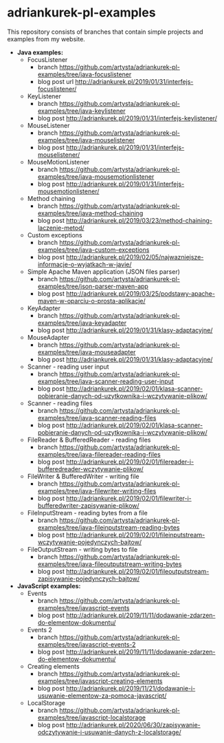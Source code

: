 # adriankurek-pl-examples

This repository consists of branches that contain simple projects and examples from my website.

- **Java examples:**
  - FocusListener
    - branch https://github.com/artysta/adriankurek-pl-examples/tree/java-focuslistener
    - blog post url http://adriankurek.pl/2019/01/31/interfejs-focuslistener/
  - KeyListener
    - branch https://github.com/artysta/adriankurek-pl-examples/tree/java-keylistener
    - blog post http://adriankurek.pl/2019/01/31/interfejs-keylistener/
  - MouseListener
    - branch https://github.com/artysta/adriankurek-pl-examples/tree/java-mouselistener
    - blog post http://adriankurek.pl/2019/01/31/interfejs-mouselistener/
  - MouseMotionListener
    - branch https://github.com/artysta/adriankurek-pl-examples/tree/java-mousemotionlistener
    - blog post http://adriankurek.pl/2019/01/31/interfejs-mousemotionlistener/
  - Method chaining
    - branch https://github.com/artysta/adriankurek-pl-examples/tree/java-method-chaining
    - blog post http://adriankurek.pl/2019/03/23/method-chaining-laczenie-metod/
  - Custom exceptions
    - branch https://github.com/artysta/adriankurek-pl-examples/tree/java-custom-exceptions
    - blog post http://adriankurek.pl/2019/02/05/najwazniejsze-informacje-o-wyjatkach-w-javie/
  - Simple Apache Maven application (JSON files parser)
    - branch https://github.com/artysta/adriankurek-pl-examples/tree/json-parser-maven-app
    - blog post http://adriankurek.pl/2019/03/25/podstawy-apache-maven-w-oparciu-o-prosta-aplikacje/
  - KeyAdapter
    - branch https://github.com/artysta/adriankurek-pl-examples/tree/java-keyadapter
    - blog post http://adriankurek.pl/2019/01/31/klasy-adaptacyjne/
  - MouseAdapter
    - branch https://github.com/artysta/adriankurek-pl-examples/tree/java-mouseadapter
    - blog post http://adriankurek.pl/2019/01/31/klasy-adaptacyjne/
  - Scanner - reading user input
    - branch https://github.com/artysta/adriankurek-pl-examples/tree/java-scanner-reading-user-input
    - blog post http://adriankurek.pl/2019/02/01/klasa-scanner-pobieranie-danych-od-uzytkownika-i-wczytywanie-plikow/
  - Scanner - reading files
    - branch https://github.com/artysta/adriankurek-pl-examples/tree/java-scanner-reading-files
    - blog post http://adriankurek.pl/2019/02/01/klasa-scanner-pobieranie-danych-od-uzytkownika-i-wczytywanie-plikow/
  - FileReader & BufferedReader - reading files
    - branch https://github.com/artysta/adriankurek-pl-examples/tree/java-filereader-reading-files
    - blog post http://adriankurek.pl/2019/02/01/filereader-i-bufferedreader-wczytywanie-plikow/
  - FileWriter & BufferedWriter - writing file
    - branch https://github.com/artysta/adriankurek-pl-examples/tree/java-filewriter-writing-files
    - blog post http://adriankurek.pl/2019/02/01/filewriter-i-bufferedwriter-zapisywanie-plikow/
  - FileInputStream - reading bytes from a file
    - branch https://github.com/artysta/adriankurek-pl-examples/tree/java-fileinputstream-reading-bytes
    - blog post http://adriankurek.pl/2019/02/01/fileinputstream-wczytywanie-pojedynczych-bajtow/
  - FileOutputStream - writing bytes to file
    - branch https://github.com/artysta/adriankurek-pl-examples/tree/java-fileoutputstream-writing-bytes
    - blog post http://adriankurek.pl/2019/02/01/fileoutputstream-zapisywanie-pojedynczych-bajtow/
- **JavaScript examples:**
  - Events
    - branch https://github.com/artysta/adriankurek-pl-examples/tree/javascript-events
    - blog post http://adriankurek.pl/2019/11/11/dodawanie-zdarzen-do-elementow-dokumentu/
  - Events 2
    - branch https://github.com/artysta/adriankurek-pl-examples/tree/javascript-events-2
    - blog post http://adriankurek.pl/2019/11/11/dodawanie-zdarzen-do-elementow-dokumentu/
  - Creating elements
    - branch https://github.com/artysta/adriankurek-pl-examples/tree/javascript-creating-elements
    - blog post http://adriankurek.pl/2019/11/21/dodawanie-i-usuwanie-elementow-za-pomoca-javascript/
  - LocalStorage
    - branch https://github.com/artysta/adriankurek-pl-examples/tree/javascript-localstorage
    - blog post http://adriankurek.pl/2020/06/30/zapisywanie-odczytywanie-i-usuwanie-danych-z-localstorage/
